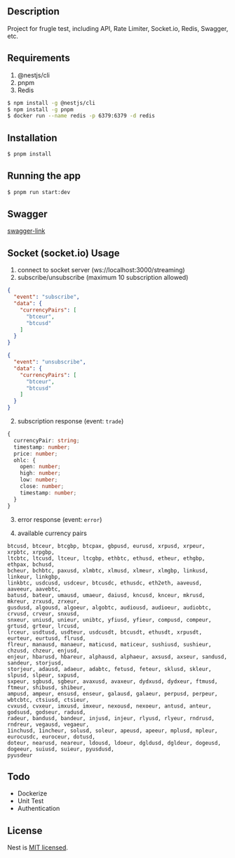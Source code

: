 ## Description

Project for frugle test, including API, Rate Limiter, Socket.io, Redis, Swagger, etc.

## Requirements
1. @nestjs/cli
2. pnpm
3. Redis

```bash
$ npm install -g @nestjs/cli
$ npm install -g pnpm
$ docker run --name redis -p 6379:6379 -d redis
```
## Installation

```bash
$ pnpm install
```

## Running the app

```bash
$ pnpm run start:dev
```

## Swagger 
[swagger-link](http://localhost:3000/api)

## Socket (socket.io) Usage
1. connect to socket server (ws://localhost:3000/streaming)
2. subscribe/unsubscribe (maximum 10 subscription allowed)
```json
{
  "event": "subscribe",
  "data": {
    "currencyPairs": [
      "btceur",
      "btcusd"
    ]
  }
}
```
```json
{
  "event": "unsubscribe",
  "data": {
    "currencyPairs": [
      "btceur",
      "btcusd"
    ]
  }
}
```

2. subscription response (event: `trade`)

```ts
{
  currencyPair: string;
  timestamp: number;
  price: number;
  ohlc: {
    open: number;
    high: number;
    low: number;
    close: number;
    timestamp: number;
  }
}
```
3. error response (event: `error`)


3. available currency pairs
```
btcusd, btceur, btcgbp, btcpax, gbpusd, eurusd, xrpusd, xrpeur, xrpbtc, xrpgbp, 
ltcbtc, ltcusd, ltceur, ltcgbp, ethbtc, ethusd, etheur, ethgbp, ethpax, bchusd, 
bcheur, bchbtc, paxusd, xlmbtc, xlmusd, xlmeur, xlmgbp, linkusd, linkeur, linkgbp, 
linkbtc, usdcusd, usdceur, btcusdc, ethusdc, eth2eth, aaveusd, aaveeur, aavebtc, 
batusd, bateur, umausd, umaeur, daiusd, kncusd, knceur, mkrusd, mkreur, zrxusd, zrxeur, 
gusdusd, algousd, algoeur, algobtc, audiousd, audioeur, audiobtc, crvusd, crveur, snxusd, 
snxeur, uniusd, unieur, unibtc, yfiusd, yfieur, compusd, compeur, grtusd, grteur, lrcusd, 
lrceur, usdtusd, usdteur, usdcusdt, btcusdt, ethusdt, xrpusdt, eurteur, eurtusd, flrusd, 
flreur, manausd, manaeur, maticusd, maticeur, sushiusd, sushieur, chzusd, chzeur, enjusd, 
enjeur, hbarusd, hbareur, alphausd, alphaeur, axsusd, axseur, sandusd, sandeur, storjusd, 
storjeur, adausd, adaeur, adabtc, fetusd, feteur, sklusd, skleur, slpusd, slpeur, sxpusd, 
sxpeur, sgbusd, sgbeur, avaxusd, avaxeur, dydxusd, dydxeur, ftmusd, ftmeur, shibusd, shibeur, 
ampusd, ampeur, ensusd, enseur, galausd, galaeur, perpusd, perpeur, wbtcbtc, ctsiusd, ctsieur, 
cvxusd, cvxeur, imxusd, imxeur, nexousd, nexoeur, antusd, anteur, godsusd, godseur, radusd, 
radeur, bandusd, bandeur, injusd, injeur, rlyusd, rlyeur, rndrusd, rndreur, vegausd, vegaeur, 
1inchusd, 1incheur, solusd, soleur, apeusd, apeeur, mplusd, mpleur, eurocusdc, euroceur, dotusd, 
doteur, nearusd, neareur, ldousd, ldoeur, dgldusd, dgldeur, dogeusd, dogeeur, suiusd, suieur, pyusdusd, 
pyusdeur
```

## Todo
- Dockerize
- Unit Test
- Authentication

## License

Nest is [MIT licensed](LICENSE).
